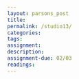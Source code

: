```yaml
---  
layout: parsons_post  
title: 
permalink: /studio13/  
categories:   
tags:  
assignment: 
description: 
assignment-due: 02/03
readings: 
---  
```

